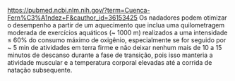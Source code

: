 https://pubmed.ncbi.nlm.nih.gov/?term=Cuenca-Fern%C3%A1ndez+F&cauthor_id=36153425
Os nadadores podem otimizar o desempenho a partir de um aquecimento que inclua uma quilometragem moderada de exercícios aquáticos (~ 1000 m) realizados a uma intensidade ≤ 60% do consumo máximo de oxigênio, especialmente se for seguido por ~ 5 min de atividades em terra firme e não deixar nenhum mais de 10 a 15 minutos de descanso durante a fase de transição, pois isso manteria a atividade muscular e a temperatura corporal elevadas até a corrida de natação subsequente.
